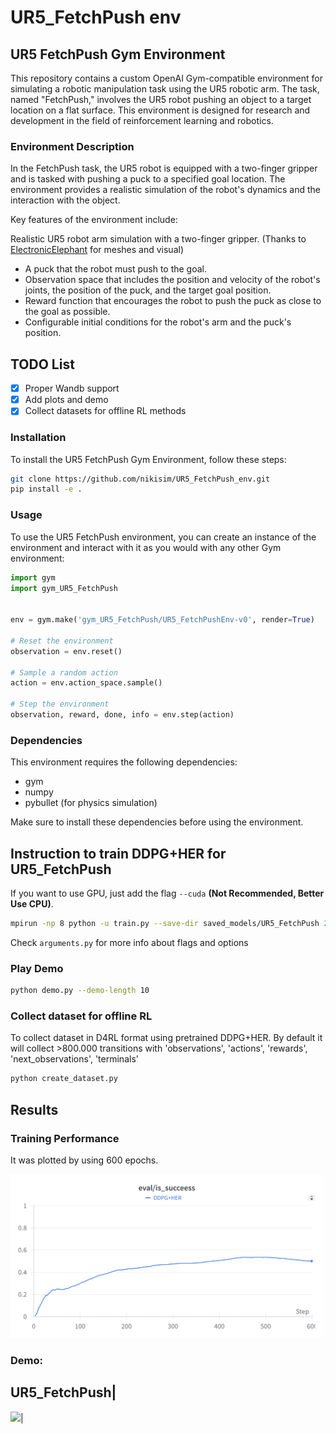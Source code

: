 # UR5_FetchPush env

## UR5 FetchPush Gym Environment
This repository contains a custom OpenAI Gym-compatible environment for simulating a robotic manipulation task using the UR5 robotic arm. The task, named "FetchPush," involves the UR5 robot pushing an object to a target location on a flat surface. This environment is designed for research and development in the field of reinforcement learning and robotics.

### Environment Description
In the FetchPush task, the UR5 robot is equipped with a two-finger gripper and is tasked with pushing a puck to a specified goal location. The environment provides a realistic simulation of the robot's dynamics and the interaction with the object.

Key features of the environment include:

Realistic UR5 robot arm simulation with a two-finger gripper. (Thanks to [ElectronicElephant](https://github.com/ElectronicElephant/pybullet_ur5_robotiq) for meshes and visual)

- A puck that the robot must push to the goal.
- Observation space that includes the position and velocity of the robot's joints, the position of the puck, and the target goal position.
- Reward function that encourages the robot to push the puck as close to the goal as possible.
- Configurable initial conditions for the robot's arm and the puck's position.

## TODO List
- [x] Proper Wandb support
- [x] Add plots and demo
- [x] Collect datasets for offline RL methods

### Installation

To install the UR5 FetchPush Gym Environment, follow these steps:
```bash
git clone https://github.com/nikisim/UR5_FetchPush_env.git
pip install -e .
```

### Usage
To use the UR5 FetchPush environment, you can create an instance of the environment and interact with it as you would with any other Gym environment:

```python
import gym
import gym_UR5_FetchPush


env = gym.make('gym_UR5_FetchPush/UR5_FetchPushEnv-v0', render=True)

# Reset the environment
observation = env.reset()

# Sample a random action
action = env.action_space.sample()

# Step the environment
observation, reward, done, info = env.step(action)
```

### Dependencies
This environment requires the following dependencies:

- gym
- numpy
- pybullet (for physics simulation)

Make sure to install these dependencies before using the environment.

## Instruction to train DDPG+HER for UR5_FetchPush
If you want to use GPU, just add the flag `--cuda` **(Not Recommended, Better Use CPU)**.
```bash
mpirun -np 8 python -u train.py --save-dir saved_models/UR5_FetchPush 2>&1 | tee push_UR5.log
```

Check ```arguments.py``` for more info about flags and options

### Play Demo
```bash
python demo.py --demo-length 10
```

### Collect dataset for offline RL
To collect dataset in D4RL format using pretrained DDPG+HER. By default it will collect >800.000 transitions with 'observations', 'actions', 'rewards', 'next_observations', 'terminals'
```bash
python create_dataset.py
```

## Results
### Training Performance
It was plotted by using 600 epochs. 

<img src="figures/UR5_FetchPush_results.png" alt="UR5_FetchPush_results " width="500"/>

### Demo:

UR5_FetchPush| 
-----------------------
![](figures/UR5_FetchPUSH.gif)|
<!-- ## Acknowledgement:
- [Openai Baselines](https://github.com/openai/baselines)

## Requirements
- python=3.5.2
- openai-gym=0.12.5 (mujoco200 is supported, but you need to use gym >= 0.12.5, it has a bug in the previous version.)
- mujoco-py=1.50.1.56 (~~**Please use this version, if you use mujoco200, you may failed in the FetchSlide-v1**~~)
- pytorch=1.0.0 (**If you use pytorch-0.4.1, you may have data type errors. I will fix it later.**)
- mpi4py



## Instruction to run the code
If you want to use GPU, just add the flag `--cuda` **(Not Recommended, Better Use CPU)**.
1. train the **FetchReach-v1**:
```bash
mpirun -np 1 python -u train.py --env-name='FetchReach-v1' --n-cycles=10 2>&1 | tee reach.log
```
2. train the **FetchPush-v1**:
```bash
mpirun -np 8 python -u train.py --env-name='FetchPush-v1' 2>&1 | tee push.log
```
3. train the **FetchPickAndPlace-v1**:
```bash
mpirun -np 16 python -u train.py --env-name='FetchPickAndPlace-v1' 2>&1 | tee pick.log
```
4. train the **FetchSlide-v1**:
```bash
mpirun -np 8 python -u train.py --env-name='FetchSlide-v1' --n-epochs=200 2>&1 | tee slide.log
```

### Play Demo
```bash
python demo.py --env-name=<environment name>
```
### Download the Pre-trained Model
Please download them from the [Google Driver](https://drive.google.com/open?id=1dNzIpIcL4x1im8dJcUyNO30m_lhzO9K4), then put the `saved_models` under the current folder.

## Results
### Training Performance
It was plotted by using 5 different seeds, the solid line is the median value. 
![Training_Curve](figures/results.png)
### Demo:
**Tips**: when you watch the demo, you can press **TAB** to switch the camera in the mujoco.  

FetchPush-v1| FetchPickAndPlace-v1| FetchSlide-v1
-----------------------|-----------------------|-----------------------|
![](figures/push.gif)| ![](figures/pick.gif)| ![](figures/slide.gif) -->
